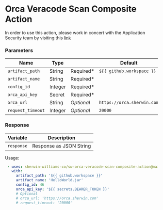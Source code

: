 # Orca Veracode Scan Composite Action  

In order to use this action, please work in concert with the Application Security team by visiting this [link](https://swcompany.sharepoint.com/sites/SPApplicationSecurity/SitePages/Assurance.aspx?OR=Teams-HL&CT=1642620247402&sourceId=&params=%7B%22AppName%22%3A%22Teams-Desktop%22%2C%22AppVersion%22%3A%2228%2F21110108720%22%7D#q-i-d-like-to-use-the-github-composite-action-to-kick-off-security-scans%2C-what-do-i-need-to-do-that)

### Parameters
Name | Type |   | Default | Note |
|--- | ---- |---| ------- | ---- |
`artifact_path` | String | Required* | `${{ github.workspace }}`
`artifact_name` | String | Required* | 
`config_id` | Integer | Required* | 
`orca_api_key` | Secret | Required* | 
`orca_url` | String | *Optional* | `https://orca.sherwin.com` | 
`request_timeout` | Integer | *Optional* | `20000` | 

### Response
| Variable |  Description  |
|---|---|
`response` | Response as JSON String

Usage:

```yaml
 - uses: sherwin-williams-co/sw-orca-veracode-scan-composite-action@main
   with:
     artifact_path: '${{ github.workspace }}'
     artifact_name: 'HelloWorld.jar'
     config_id: 46
     orca_api_key: '${{ secrets.BEARER_TOKEN }}'
     # Optional
     # orca_url: 'https://orca.sherwin.com'
     # request_timeout: '20000'
     
```
